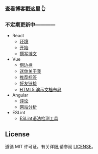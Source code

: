 >
### [查看博客戳这里 👆](https://bilif.github.io/)



### 不定期更新中————

* React
	* [环境](#环境)
	* [开始](#开始)
	* [撰写博文](#撰写博文)
* Vue
	* [侧边栏](#侧边栏)
	* [迷你关于我](#mini-about-me)
	* [推荐标签](#featured-tags)
	* [好友链接](#friends)
	* [HTML5 演示文档布局](#keynote-layout)
* Angular
	* [评论](#comment)
	* [网站分析](#analytics) 
* ESLint
	* [ESLint语法检测工具](#customization)


## License

遵循 MIT 许可证。有关详细,请参阅 [LICENSE](https://github.com/bilif/bilif.github.io/blob/master/LICENSE)。

